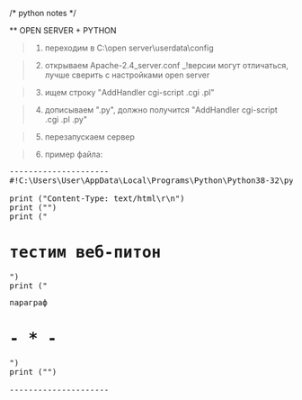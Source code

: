 /* python notes */


** OPEN SERVER + PYTHON

> 1. переходим в C:\open server\userdata\config

> 2. открываем Apache-2.4_server.conf _!версии могут отличаться, лучше сверить с настройками open server

> 3. ищем строку "AddHandler      cgi-script              .cgi    .pl"

> 4. дописываем ".py", должно получится "AddHandler      cgi-script              .cgi    .pl    .py" 

> 5. перезапускаем сервер

>6. пример файла: 

<pre>
---------------------
#!C:\Users\User\AppData\Local\Programs\Python\Python38-32\python.exe

print ("Content-Type: text/html\r\n")
print ("<html><head><title>тестим веб-питон</title></head><body>")
print ("<h1>тестим веб-питон</h1>")
print ("<p>параграф</p><h1>- * -</h1>")
print ("</body></html>")

---------------------
</pre>

